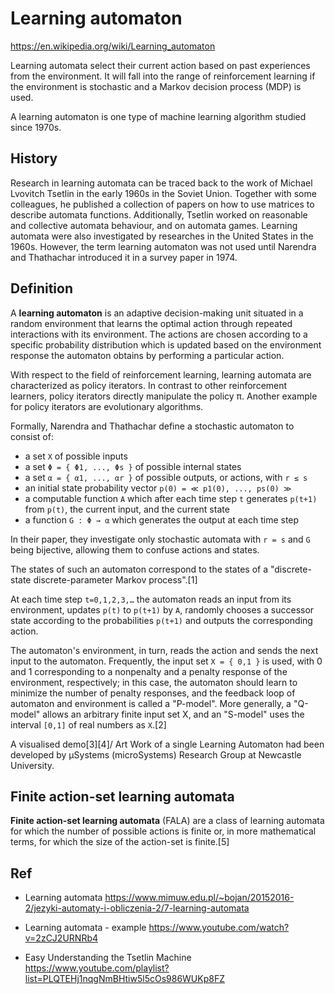 # Learning automaton

https://en.wikipedia.org/wiki/Learning_automaton

Learning automata select their current action based on past experiences from the environment. It will fall into the range of reinforcement learning if the environment is stochastic and a Markov decision process (MDP) is used.

A learning automaton is one type of machine learning algorithm studied since 1970s.

## History

Research in learning automata can be traced back to the work of Michael Lvovitch Tsetlin in the early 1960s in the Soviet Union. Together with some colleagues, he published a collection of papers on how to use matrices to describe automata functions. Additionally, Tsetlin worked on reasonable and collective automata behaviour, and on automata games. Learning automata were also investigated by researches in the United States in the 1960s. However, the term learning automaton was not used until Narendra and Thathachar introduced it in a survey paper in 1974.

## Definition

A **learning automaton** is an adaptive decision-making unit situated in a random environment that learns the optimal action through repeated interactions with its environment. The actions are chosen according to a specific probability distribution which is updated based on the environment response the automaton obtains by performing a particular action.

With respect to the field of reinforcement learning, learning automata are characterized as policy iterators. In contrast to other reinforcement learners, policy iterators directly manipulate the policy π. Another example for policy iterators are evolutionary algorithms.

Formally, Narendra and Thathachar define a stochastic automaton to consist of:
- a set `X` of possible inputs
- a set `Φ = { Φ1, ..., Φs }` of possible internal states
- a set `α = { α1, ..., αr }` of possible outputs, or actions, with `r ≤ s`
- an initial state probability vector `p(0) = ≪ p1(0), ..., ps(0) ≫`
- a computable function `A` which after each time step `t` generates `p(t+1)` from `p(t)`, the current input, and the current state
- a function `G : Φ → α` which generates the output at each time step

In their paper, they investigate only stochastic automata with `r = s` and `G` being bijective, allowing them to confuse actions and states. 

The states of such an automaton correspond to the states of a "discrete-state discrete-parameter Markov process".[1] 

At each time step `t=0,1,2,3,…` the automaton reads an input from its environment, updates `p(t)` to `p(t+1)` by `A`, randomly chooses a successor state according to the probabilities `p(t+1)` and outputs the corresponding action. 

The automaton's environment, in turn, reads the action and sends the next input to the automaton. Frequently, the input set `X = { 0,1 }` is used, with 0 and 1 corresponding to a nonpenalty and a penalty response of the environment, respectively; in this case, the automaton should learn to minimize the number of penalty responses, and the feedback loop of automaton and environment is called a "P-model". More generally, a "Q-model" allows an arbitrary finite input set X, and an "S-model" uses the interval `[0,1]` of real numbers as `X`.[2]

A visualised demo[3][4]/ Art Work of a single Learning Automaton had been developed by μSystems (microSystems) Research Group at Newcastle University.

## Finite action-set learning automata

**Finite action-set learning automata** (FALA) are a class of learning automata for which the number of possible actions is finite or, in more mathematical terms, for which the size of the action-set is finite.[5]


## Ref

- Learning automata
https://www.mimuw.edu.pl/~bojan/20152016-2/jezyki-automaty-i-obliczenia-2/7-learning-automata

- Learning automata - example
https://www.youtube.com/watch?v=2zCJ2URNRb4

-  Easy Understanding the Tsetlin Machine
https://www.youtube.com/playlist?list=PLQTEHj1nqgNmBHtiw5l5cOs986WUKp8FZ
